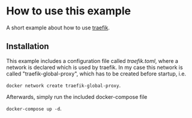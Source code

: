 # How to use this example
A short example about how to use [traefik](https://hub.docker.com/_/traefik). 
## Installation
This example includes a configuration file called *traefik.toml*, where a network is declared which is used by traefik. In my case this network is called "traefik-global-proxy", which has to be created before startup, i.e.

``docker network create traefik-global-proxy``.

Afterwards, simply run the included docker-compose file

``docker-compose up -d``.

